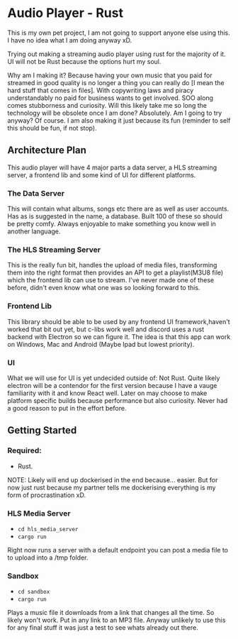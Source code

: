 # Audio Player - Rust
This is my own pet project, I am not going to support anyone else using this. I have no idea what I am doing anyway xD.

Trying out making a streaming audio player using rust for the majority of it. UI will not be Rust because the options hurt my soul.

Why am I making it? Because having your own music that you paid for streamed in good quality is no longer a thing you can really do [I mean the hard stuff that comes in files]. With copywriting laws and piracy understandably no paid for business wants to get involved. SOO along comes stubborness and curiosity. Will this likely take me so long the technology will be obsolete once I am done? Absolutely. Am I going to try anyway? Of course. I am also making it just because its fun (reminder to self this should be fun, if not stop).


## Architecture Plan

This audio player will have 4 major parts a data server, a HLS streaming server, a frontend lib and some kind of UI for different platforms.

### The Data Server
This will contain what albums, songs etc there are as well as user accounts. Has as is suggested in the name, a database. Built 100 of these so should be pretty comfy. Always enjoyable to make something you know well in another language.

### The HLS Streaming Server
This is the really fun bit, handles the upload of media files, transforming them into the right format then provides an API to get a playlist(M3U8 file) which the frontend lib can use to stream. I've never made one of these before, didn't even know what one was so looking forward to this.

### Frontend Lib
This library should be able to be used by any frontend UI framework,haven't worked that bit out yet, but c-libs work well and discord uses a rust backend with Electron so we can figure it. The idea is that this app can work on Windows, Mac and Android (Maybe Ipad but lowest priority).

### UI
What we will use for UI is yet undecided outside of: Not Rust. Quite likely electron will be a contendor for the first version because I have a vauge familiarity with it and know React well. Later on may choose to make platform specific builds because performance but also curiosity. Never had a good reason to put in the effort before.

## Getting Started
### Required:
- Rust.

NOTE: Likely will end up dockerised in the end because... easier. But for now just rust because my partner tells me dockerising everything is my form of procrastination xD.

### HLS Media Server
- `cd hls_media_server`
- `cargo run`

Right now runs a server with a default endpoint you can post a media file to to upload into a /tmp folder.

### Sandbox
- `cd sandbox`
- `cargo run`

Plays a music file it downloads from a link that changes all the time. So likely won't work. Put in any link to an MP3 file. Anyway unlikely to use this for any final stuff it was just a test to see whats already out there.